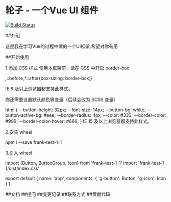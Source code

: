 # 轮子 - 一个Vue UI 组件

[![Build Status](https://travis-ci.org/tyj1113/wheel.svg?branch=master)](https://travis-ci.org/tyj1113/wheel)

##介绍

这是我在学习Vue的过程中做的一个UI框架,希望对你有用

##开始使用

1.添加 CSS 样式 使用本框架前，请在 CSS 中开启 border-box

*,*::before,*::after{box-sizing: border-box;}

IE 8 及以上浏览器都支持此样式。

你还需要设置默认颜色等变量（后续会改为 SCSS 变量）

html {
--button-height: 32px;
--font-size: 14px;
--button-bg: white;
--button-active-bg: #eee;
--border-radius: 4px;
--color: #333;
--border-color: #999;
--border-color-hover: #666;
}
IE 15 及以上浏览器都支持此样式。

2.安装 wheel

npm i --save frank-test-1-1

3.引入 wheel

import {Button, ButtonGroup, Icon} from 'frank-test-1-1'
import 'frank-test-1-1/dist/index.css'

export default {
name: 'app',
components: {
'g-button': Button,
'g-icon': Icon
}
}

##文档
##提问
##变更记录
##联系方式
##贡献代码